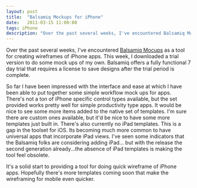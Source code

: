 ```yaml
---
layout: post
title:  "Balsamiq Mockups for iPhone"
date:   2011-03-15 11:00:00
tags: iPhone
description: "Over the past several weeks, I've encountered Balsamiq Mocups as a tool for creating wireframes of iPhone apps.  This week, I downloaded a trial version to do some mock ups of my own."
---
```


Over the past several weeks, I've encountered [Balsamiq Mocups](http://balsamiq.com/products/mockups) as a tool for creating wireframes of iPhone apps.  This week, I downloaded a trial version to do some mock ups of my own.  Balsamiq offers a fully functional 7 day trial that requires a license to save designs after the trial period is complete.

So far I have been impressed with the interface and ease at which I have been able to put together some simple workflow mock ups for apps.  There's not a ton of iPhone specific control types available, but the set provided works pretty well for simple productivity type apps.  It would be nice to see some more items added to the native set of templates.  I'm sure there are custom ones available, but it'd be nice to have some more templates just built in.  There's also currently no iPad templates.  This is a gap in the toolset for iOS.  Its becoming much more common to have universal apps that incorporate iPad views.  I've seen some indicators that the Balsamiq folks are considering adding iPad... but with the release the second generation already...the absence of iPad templates is making the tool feel obsolete.

It's a solid start to providing a tool for doing quick wireframe of iPhone apps.  Hopefully there's more templates coming soon that make the wireframing for mobile even quicker.